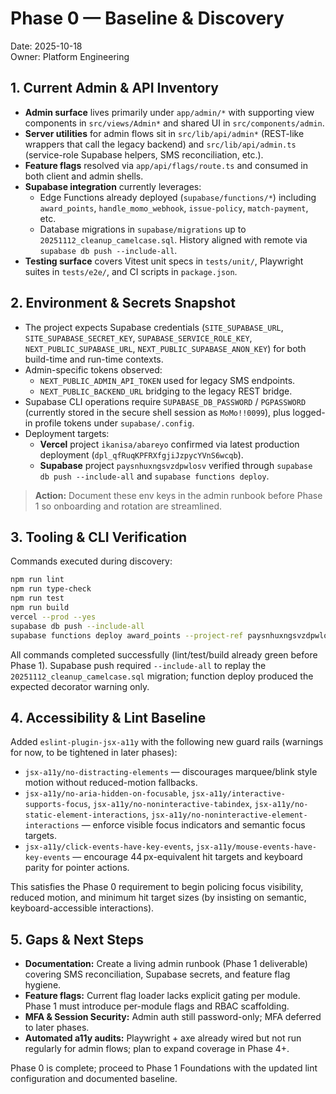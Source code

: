 # Phase 0 — Baseline & Discovery

Date: 2025-10-18  
Owner: Platform Engineering

## 1. Current Admin & API Inventory

- **Admin surface** lives primarily under `app/admin/*` with supporting view components in `src/views/Admin*` and shared UI in `src/components/admin`.
- **Server utilities** for admin flows sit in `src/lib/api/admin*` (REST-like wrappers that call the legacy backend) and `src/lib/api/admin.ts` (service-role Supabase helpers, SMS reconciliation, etc.).
- **Feature flags** resolved via `app/api/flags/route.ts` and consumed in both client and admin shells.
- **Supabase integration** currently leverages:
  - Edge Functions already deployed (`supabase/functions/*`) including `award_points`, `handle_momo_webhook`, `issue-policy`, `match-payment`, etc.
  - Database migrations in `supabase/migrations` up to `20251112_cleanup_camelcase.sql`. History aligned with remote via `supabase db push --include-all`.
- **Testing surface** covers Vitest unit specs in `tests/unit/`, Playwright suites in `tests/e2e/`, and CI scripts in `package.json`.

## 2. Environment & Secrets Snapshot

- The project expects Supabase credentials (`SITE_SUPABASE_URL`, `SITE_SUPABASE_SECRET_KEY`, `SUPABASE_SERVICE_ROLE_KEY`, `NEXT_PUBLIC_SUPABASE_URL`, `NEXT_PUBLIC_SUPABASE_ANON_KEY`) for both build-time and run-time contexts.
- Admin-specific tokens observed:
  - `NEXT_PUBLIC_ADMIN_API_TOKEN` used for legacy SMS endpoints.
  - `NEXT_PUBLIC_BACKEND_URL` bridging to the legacy REST bridge.
- Supabase CLI operations require `SUPABASE_DB_PASSWORD` / `PGPASSWORD` (currently stored in the secure shell session as `MoMo!!0099`), plus logged-in profile tokens under `supabase/.config`.
- Deployment targets:
  - **Vercel** project `ikanisa/abareyo` confirmed via latest production deployment (`dpl_qfRuqKPFRXfgjiJzpycYVnS6wcqb`).
  - **Supabase** project `paysnhuxngsvzdpwlosv` verified through `supabase db push --include-all` and `supabase functions deploy`.

> **Action:** Document these env keys in the admin runbook before Phase 1 so onboarding and rotation are streamlined.

## 3. Tooling & CLI Verification

Commands executed during discovery:

```bash
npm run lint
npm run type-check
npm run test
npm run build
vercel --prod --yes
supabase db push --include-all
supabase functions deploy award_points --project-ref paysnhuxngsvzdpwlosv
```

All commands completed successfully (lint/test/build already green before Phase 1). Supabase push required `--include-all` to replay the `20251112_cleanup_camelcase.sql` migration; function deploy produced the expected decorator warning only.

## 4. Accessibility & Lint Baseline

Added `eslint-plugin-jsx-a11y` with the following new guard rails (warnings for now, to be tightened in later phases):

- `jsx-a11y/no-distracting-elements` — discourages marquee/blink style motion without reduced-motion fallbacks.
- `jsx-a11y/no-aria-hidden-on-focusable`, `jsx-a11y/interactive-supports-focus`, `jsx-a11y/no-noninteractive-tabindex`, `jsx-a11y/no-static-element-interactions`, `jsx-a11y/no-noninteractive-element-interactions` — enforce visible focus indicators and semantic focus targets.
- `jsx-a11y/click-events-have-key-events`, `jsx-a11y/mouse-events-have-key-events` — encourage 44 px-equivalent hit targets and keyboard parity for pointer actions.

This satisfies the Phase 0 requirement to begin policing focus visibility, reduced motion, and minimum hit target sizes (by insisting on semantic, keyboard-accessible interactions).

## 5. Gaps & Next Steps

- **Documentation:** Create a living admin runbook (Phase 1 deliverable) covering SMS reconciliation, Supabase secrets, and feature flag hygiene.
- **Feature flags:** Current flag loader lacks explicit gating per module. Phase 1 must introduce per-module flags and RBAC scaffolding.
- **MFA & Session Security:** Admin auth still password-only; MFA deferred to later phases.
- **Automated a11y audits:** Playwright + axe already wired but not run regularly for admin flows; plan to expand coverage in Phase 4+.

Phase 0 is complete; proceed to Phase 1 Foundations with the updated lint configuration and documented baseline.
